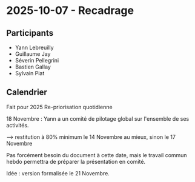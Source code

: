 # 2025-10-07 - Recadrage

## Participants

- Yann Lebreuilly
- Guillaume Jay
- Séverin Pellegrini
- Bastien Gallay
- Sylvain Piat

## Calendrier

Fait pour 2025
Re-priorisation quotidienne

18 Novembre : Yann a un comité de pilotage global sur l'ensemble de ses activités.

--> restitution à 80% minimum le 14 Novembre au mieux, sinon le 17 Novembre

Pas forcément besoin du document à cette date, mais le travail commun hebdo permettra de préparer la présentation en comité.

Idée : version formalisée le 21 Novembre.

